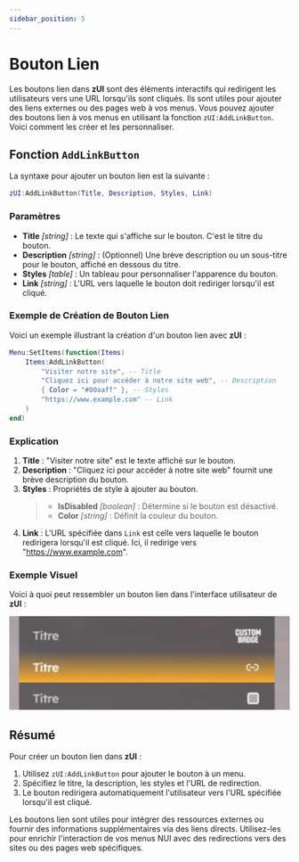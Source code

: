 ```yaml
---
sidebar_position: 5
---
```


# Bouton Lien

Les boutons lien dans **zUI** sont des éléments interactifs qui redirigent les utilisateurs vers une URL lorsqu'ils sont cliqués. Ils sont utiles pour ajouter des liens externes ou des pages web à vos menus. Vous pouvez ajouter des boutons lien à vos menus en utilisant la fonction `zUI:AddLinkButton`. Voici comment les créer et les personnaliser.

## Fonction `AddLinkButton`

La syntaxe pour ajouter un bouton lien est la suivante :

```lua
zUI:AddLinkButton(Title, Description, Styles, Link)
```

### Paramètres

- **Title** _[string]_ : Le texte qui s'affiche sur le bouton. C'est le titre du bouton.
- **Description** _[string]_ : (Optionnel) Une brève description ou un sous-titre pour le bouton, affiché en dessous du titre.
- **Styles** _[table]_ : Un tableau pour personnaliser l'apparence du bouton.
- **Link** _[string]_ : L'URL vers laquelle le bouton doit rediriger lorsqu'il est cliqué.

### Exemple de Création de Bouton Lien

Voici un exemple illustrant la création d'un bouton lien avec **zUI** :

```lua
Menu:SetItems(function(Items)
    Items:AddLinkButton(
        "Visiter notre site", -- Title
        "Cliquez ici pour accéder à notre site web", -- Description
        { Color = "#00aaff" }, -- Styles
        "https://www.example.com" -- Link
    )
end)
```

### Explication

1. **Title** : "Visiter notre site" est le texte affiché sur le bouton.
2. **Description** : "Cliquez ici pour accéder à notre site web" fournit une brève description du bouton.
3. **Styles** : Propriétés de style à ajouter au bouton.
   > - **IsDisabled** _[boolean]_ : Détermine si le bouton est désactivé.
   > - **Color** _[string]_ : Définit la couleur du bouton.
4. **Link** : L'URL spécifiée dans `Link` est celle vers laquelle le bouton redirigera lorsqu'il est cliqué. Ici, il redirige vers "https://www.example.com".

### Exemple Visuel

Voici à quoi peut ressembler un bouton lien dans l'interface utilisateur de **zUI** :

![](./img/linkbutton.png)

## Résumé

Pour créer un bouton lien dans **zUI** :

1. Utilisez `zUI:AddLinkButton` pour ajouter le bouton à un menu.
2. Spécifiez le titre, la description, les styles et l'URL de redirection.
3. Le bouton redirigera automatiquement l'utilisateur vers l'URL spécifiée lorsqu'il est cliqué.

Les boutons lien sont utiles pour intégrer des ressources externes ou fournir des informations supplémentaires via des liens directs. Utilisez-les pour enrichir l'interaction de vos menus NUI avec des redirections vers des sites ou des pages web spécifiques.
